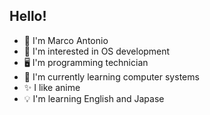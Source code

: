 ## Hello!
- 👋 I'm Marco Antonio
- 👀 I'm interested in OS development
- 🖥️ I'm programming technician
- 🌱 I'm currently learning computer systems
- ✨ I like anime
- 💡 I'm learning English and Japase

